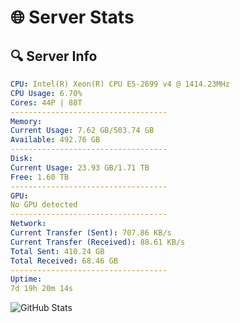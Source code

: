 # 🌐 Server Stats
## 🔍 Server Info
```yaml
CPU: Intel(R) Xeon(R) CPU E5-2699 v4 @ 1414.23MHz
CPU Usage: 6.70%
Cores: 44P | 88T
-----------------------------------
Memory:
Current Usage: 7.62 GB/503.74 GB
Available: 492.76 GB
-----------------------------------
Disk:
Current Usage: 23.93 GB/1.71 TB
Free: 1.60 TB
-----------------------------------
GPU:
No GPU detected
-----------------------------------
Network:
Current Transfer (Sent): 707.86 KB/s
Current Transfer (Received): 88.61 KB/s
Total Sent: 410.24 GB
Total Received: 68.46 GB
-----------------------------------
Uptime:
7d 19h 20m 14s
```
![GitHub Stats](https://img.shields.io/badge/Updated-2025-04-27_12:29:02-blue)